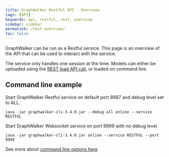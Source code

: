 ```yaml
---
title: GraphWalker Restful API - Overview
tags: [API]
keywords: api, restful, rest, overview
sidebar: sidebar
permalink: /rest-overview/
toc: false
---
```



GraphWalker can be run as a Restful service. This page is an overview of the API that can be used to
interact with the service.

The service only handles one session at the time. Models can either be uploaded using the [REST load API call](/rest-load/),
or loaded on command line.

## Command line example

Start GraphWalker Restful service on default port 8887 and debug level set to ALL.

```
java -jar graphwalker-cli-3.4.0.jar --debug all online --service RESTFUL
```

Start GraphWalker Websocket service on port 9999 with no debug level.

```
java -jar graphwalker-cli-3.4.0.jar online --service RESTFUL --port 9999
```

See more about [command line options here](/cli-online/).

